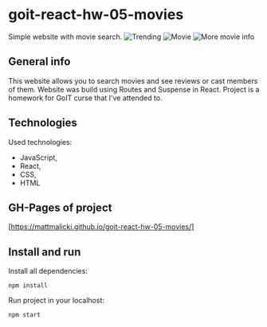 # goit-react-hw-05-movies

Simple website with movie search. ![Trending][picture1] ![Movie][picture2]
![More movie info][picture3]

## General info

This website allows you to search movies and see reviews or cast members of
them. Website was build using Routes and Suspense in React. Project is a
homework for GoIT curse that I've attended to.

## Technologies

Used technologies:

- JavaScript,
- React,
- CSS,
- HTML

## GH-Pages of project

[https://mattmalicki.github.io/goit-react-hw-05-movies/]

## Install and run

Install all dependencies:

```shell
npm install
```

Run project in your localhost:

```shell
npm start
```

[picture1]: ./images/picture1.png;
[picture2]: ./images/picture2.png;
[picture3]: ./images/picture3.png;
